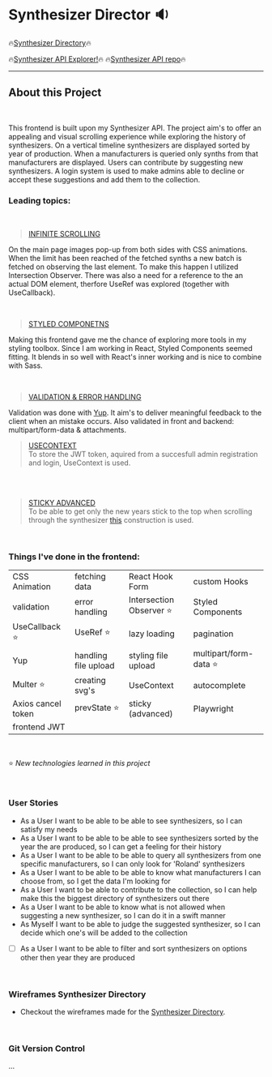 # Synthesizer Director :sound:

:fire:[Synthesizer Directory](https://synthesizer-directory.netlify.app/):fire: <br>

:fire:[Synthesizer API Explorer!](https://synthesizer-api.netlify.app/):fire:
:fire:[Synthesizer API repo](https://github.com/BernardDev/Synthesizer-API):fire:

---

## About this Project

<br>

This frontend is built upon my Synthesizer API. The project aim's to offer an appealing and visual scrolling experience while exploring the history of synthesizers. On a vertical timeline synthesizers are displayed sorted by year of production. When a manufacturers is queried only synths from that manufacturers are displayed. Users can contribute by suggesting new synthesizers. A login system is used to make admins able to decline or accept these suggestions and add them to the collection.


### Leading topics:

<br>

> [INFINITE SCROLLING](https://github.com/BernardDev/Synthesizer-directory) <br>

On the main page images pop-up from both sides with CSS animations. When the limit has been reached of the fetched synths a new batch is fetched on observing the last element. To make this happen I utilized Intersection Observer. There was also a need for a reference to the an actual DOM element, therfore UseRef was explored (together with UseCallback).

<br>

> [STYLED COMPONETNS](https://github.com/BernardDev/Synthesizer-directory) <br>

Making this frontend gave me the chance of exploring more tools in my styling toolbox. Since I am working in React, Styled Components seemed fitting. It blends in so well with React's inner working and is nice to combine with Sass.

<br>

> [VALIDATION & ERROR HANDLING](https://github.com/BernardDev/Synthesizer-API/tree/development/server) <br>

Validation was done with [Yup](https://github.com/BernardDev/Synthesizer-directory/tree/development). It aim's to deliver meaningful feedback to the client when an mistake occurs. Also validated in front and backend: multipart/form-data & attachments.
<br>

> [USECONTEXT](https://github.com/BernardDev/Synthesizer-directory/tree/development) <br>
To store the JWT token, aquired from a succesfull admin registration and login, UseContext is used.

<br>

<br>

> [STICKY ADVANCED](https://github.com/BernardDev/Synthesizer-directory/tree/development) <br>
To be able to get only the new years stick to the top when scrolling through the synthesizer [this](#) construction is used.

<br>


### Things I've done in the frontend:

|                              |                         |                          |                       |
| ---------------------------- | ----------------------- | ------------------------ | --------------------- |
| CSS Animation                | fetching data           | React Hook Form          | custom Hooks          |
| validation                   | error handling          | Intersection Observer :star: | Styled Components |
| UseCallback :star:           | UseRef :star:           | lazy loading             | pagination            |
| Yup                          | handling file upload    | styling file upload      | multipart/form-data :star: |
| Multer :star:                | creating svg's          | UseContext               | autocomplete          |
| Axios cancel token           | prevState :star:        | sticky (advanced)        | Playwright            |
| frontend JWT                 |                         |                          |                       |

<br>

:star: _New technologies learned in this project_

<br>

### User Stories

- As a User I want to be able to be able to see synthesizers, so I can satisfy my needs 
- As a User I want to be able to be able to see synthesizers sorted by the year the are produced, so I can get a feeling for their history
- As a User I want to be able to be able to query all synthesizers from one specific manufacturers, so I can only look for 'Roland' synthesizers
- As a User I want to be able to be able to know what manufacturers I can choose from, so I get the data I'm looking for
- As a User I want to be able to contribute to the collection, so I can help make this the biggest directory of synthesizers out there
- As a User I want to be able to know what is not allowed when suggesting a new synthesizer, so I can do it in a swift manner
- As Myself I want to be able to judge the suggested synthesizer, so I can decide which one's will be added to the collection

- [ ] As a User I want to be able to filter and sort synthesizers on options other then year they are produced   

<br>


### Wireframes Synthesizer Directory

- Checkout the wireframes made for the [Synthesizer Directory](https://github.com/BernardDev/).

<br>

### Git Version Control

...

<br>

